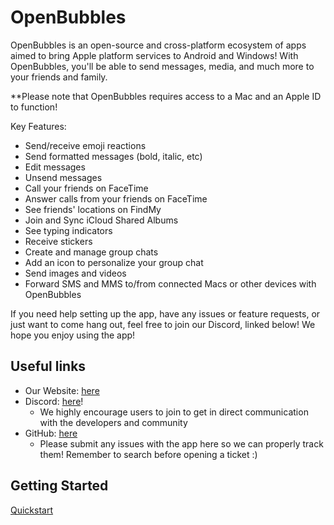 # OpenBubbles

OpenBubbles is an open-source and cross-platform ecosystem of apps aimed to bring Apple platform services to Android and Windows! With OpenBubbles, you'll be able to send messages, media, and much more to your friends and family.

**Please note that OpenBubbles requires access to a Mac and an Apple ID to function!

Key Features:

- Send/receive emoji reactions 
- Send formatted messages (bold, italic, etc)
- Edit messages
- Unsend messages 
- Call your friends on FaceTime
- Answer calls from your friends on FaceTime
- See friends' locations on FindMy
- Join and Sync iCloud Shared Albums
- See typing indicators
- Receive stickers
- Create and manage group chats
- Add an icon to personalize your group chat 
- Send images and videos
- Forward SMS and MMS to/from connected Macs or other devices with OpenBubbles 

If you need help setting up the app, have any issues or feature requests, or just want to come hang out, feel free to join our Discord, linked below! We hope you enjoy using the app!

## Useful links

* Our Website: [here](https://openbubbles.app)
* Discord: [here](https://discord.gg/4F7nbf3)!
    - We highly encourage users to join to get in direct communication with the developers and community
* GitHub: [here](https://github.com/OpenBubbles)
    - Please submit any issues with the app here so we can properly track them! Remember to search before opening a ticket :)

## Getting Started

[Quickstart](https://openbubbles.app/quickstart.html)
